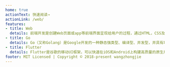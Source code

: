 ```yaml
---
home: true
actionText: 快速阅读→
actionLink: /web/
features:
- title: Web
  details: 前端开发是创建Web页面或app等前端界面呈现给用户的过程，通过HTML，CSS及JavaScript以及衍生出来的各种技术、框架、解决方案，来实现互联网产品的用户界面交互 [1]  .它从网页制作演变而来，名称上有很明显的时代特征.在互联网的演化进程中，网页制作是Web1.0时代的产物，早期网站主要内容都是静态，以图片和文字为主，用户使用网站的行为也以浏览为主.随着互联网技术的发展和HTML5、CSS3的应用，现代网页更加美观，交互效果显著，功能更加强大.
- title: Go
  details: Go（又称Golang）是Google开发的一种静态强类型、编译型、并发型，并具有垃圾回收功能的编程语言.
- title: Flutter
  details: Flutter是谷歌的移动UI框架，可以快速在iOS和Android上构建高质量的原生用户界面. Flutter可以与现有的代码一起工作.在全世界，Flutter正在被越来越多的开发者和组织使用，并且Flutter是完全免费、开源的.
footer: MIT Licensed | Copyright © 2018-present wangzhongjie
---
```

 <Vssue title="home" />
 